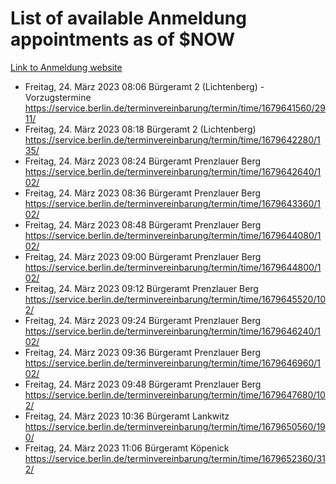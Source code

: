 # List of available Anmeldung appointments as of $NOW
[Link to Anmeldung website](https://service.berlin.de/terminvereinbarung/termin/tag.php?termin=1&anliegen[]=120686&dienstleisterlist=122210,122217,327316,122219,327312,122227,327314,122231,327346,122243,327348,122254,122252,329742,122260,329745,122262,329748,122271,327278,122273,327274,122277,327276,330436,122280,327294,122282,327290,122284,327292,122291,327270,122285,327266,122286,327264,122296,327268,150230,329760,122297,327286,122294,327284,122312,329763,122314,329775,122304,327330,122311,327334,122309,327332,317869,122281,327352,122279,329772,122283,122276,327324,122274,327326,122267,329766,122246,327318,122251,327320,122257,327322,122208,327298,122226,327300&herkunft=http%3A%2F%2Fservice.berlin.de%2Fdienstleistung%2F120686%2F)
- Freitag, 24. März 2023 08:06 Bürgeramt 2 (Lichtenberg) - Vorzugstermine https://service.berlin.de/terminvereinbarung/termin/time/1679641560/2911/
- Freitag, 24. März 2023 08:18 Bürgeramt 2 (Lichtenberg) https://service.berlin.de/terminvereinbarung/termin/time/1679642280/135/
- Freitag, 24. März 2023 08:24 Bürgeramt Prenzlauer Berg https://service.berlin.de/terminvereinbarung/termin/time/1679642640/102/
- Freitag, 24. März 2023 08:36 Bürgeramt Prenzlauer Berg https://service.berlin.de/terminvereinbarung/termin/time/1679643360/102/
- Freitag, 24. März 2023 08:48 Bürgeramt Prenzlauer Berg https://service.berlin.de/terminvereinbarung/termin/time/1679644080/102/
- Freitag, 24. März 2023 09:00 Bürgeramt Prenzlauer Berg https://service.berlin.de/terminvereinbarung/termin/time/1679644800/102/
- Freitag, 24. März 2023 09:12 Bürgeramt Prenzlauer Berg https://service.berlin.de/terminvereinbarung/termin/time/1679645520/102/
- Freitag, 24. März 2023 09:24 Bürgeramt Prenzlauer Berg https://service.berlin.de/terminvereinbarung/termin/time/1679646240/102/
- Freitag, 24. März 2023 09:36 Bürgeramt Prenzlauer Berg https://service.berlin.de/terminvereinbarung/termin/time/1679646960/102/
- Freitag, 24. März 2023 09:48 Bürgeramt Prenzlauer Berg https://service.berlin.de/terminvereinbarung/termin/time/1679647680/102/
- Freitag, 24. März 2023 10:36 Bürgeramt Lankwitz https://service.berlin.de/terminvereinbarung/termin/time/1679650560/190/
- Freitag, 24. März 2023 11:06 Bürgeramt Köpenick https://service.berlin.de/terminvereinbarung/termin/time/1679652360/312/
